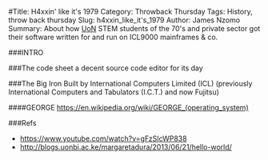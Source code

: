 #Title: H4xxin' like it's 1979
Category: Throwback Thursday
Tags: History, throw back thursday
Slug: h4xxin_like_it's_1979
Author: James Nzomo
Summary: About how [UoN](https://uonbi.ac.ke/) STEM students of the 70's and private sector got their software written for and run on ICL9000 mainframes & co.


###INTRO

###The code sheet
a decent source code editor for its day

###The Big Iron
Built by International Computers Limited (ICL) (previously International Computers and Tabulators (I.C.T.) and now Fujitsu)


####GEORGE
https://en.wikipedia.org/wiki/GEORGE_(operating_system)


###Refs
- https://www.youtube.com/watch?v=gFzSIcWP838
- http://blogs.uonbi.ac.ke/margaretadura/2013/06/21/hello-world/
